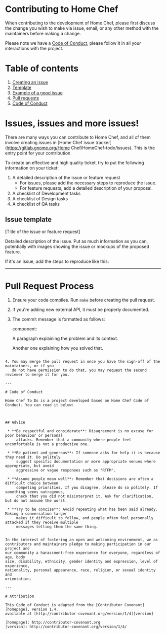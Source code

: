 # Contributing to Home Chef 

When contributing to the development of Home Chef, please first discuss the change
you wish to make via issue, email, or any other method with the maintainers before
making a change.

Please note we have a [Code of Conduct](#code-of-conduct), please follow it in all
your interactions with the project.

# Table of contents
1. [Creating an issue](#issues-issues-and-more-issues)
  1. [Template](#issue-template)
  2. [Example of a good issue](#example-task-rows-should-have-a-maximum-width)
2. [Pull requests](#pull-request-process)
3. [Code of Conduct](#code-of-conduct)

# Issues, issues and more issues!

There are many ways you can contribute to Home Chef, and all of them involve creating issues
in [Home Chef issue tracker](https://gitlab.gnome.org/Home Chef/HomeChef-todo/issues). This is the
entry point for your contribution.

To create an effective and high quality ticket, try to put the following information on your
ticket:

 1. A detailed description of the issue or feature request
     - For issues, please add the necessary steps to reproduce the issue.
     - For feature requests, add a detailed description of your proposal.
 2. A checklist of Development tasks
 3. A checklist of Design tasks
 4. A checklist of QA tasks

## Issue template

[Title of the issue or feature request]

Detailed description of the issue. Put as much information as you can, potentially
with images showing the issue or mockups of the proposed feature.

If it's an issue, add the steps to reproduce like this:






---

# Pull Request Process

1. Ensure your code compiles. Run `make` before creating the pull request.
2. If you're adding new external API, it must be properly documented.
3. The commit message is formatted as follows:


   component: <summary>

   A paragraph explaining the problem and its context.

   Another one explaining how you solved that.

   <link to the bug ticket>
```

4. You may merge the pull request in once you have the sign-off of the maintainers, or if you
   do not have permission to do that, you may request the second reviewer to merge it for you.

---

# Code of Conduct

Home Chef To Do is a project developed based on Home Chef Code of Conduct. You can read it below:



## Advice

 * **Be respectful and considerate**: Disagreement is no excuse for poor behaviour or personal
     attacks. Remember that a community where people feel uncomfortable is not a productive one.

 * **Be patient and generous**: If someone asks for help it is because they need it. Do politely
     suggest specific documentation or more appropriate venues where appropriate, but avoid
     aggressive or vague responses such as "RTFM".

 * **Assume people mean well**: Remember that decisions are often a difficult choice between
     competing priorities. If you disagree, please do so politely. If something seems outrageous,
     check that you did not misinterpret it. Ask for clarification, but do not assume the worst.

 * **Try to be concise**: Avoid repeating what has been said already. Making a conversation larger
     makes it difficult to follow, and people often feel personally attacked if they receive multiple
     messages telling them the same thing.


In the interest of fostering an open and welcoming environment, we as
contributors and maintainers pledge to making participation in our project and
our community a harassment-free experience for everyone, regardless of age, body
size, disability, ethnicity, gender identity and expression, level of experience,
nationality, personal appearance, race, religion, or sexual identity and
orientation.

---

# Attribution

This Code of Conduct is adapted from the [Contributor Covenant][homepage], version 1.4,
available at [http://contributor-covenant.org/version/1/4][version]

[homepage]: http://contributor-covenant.org
[version]: http://contributor-covenant.org/version/1/4/
